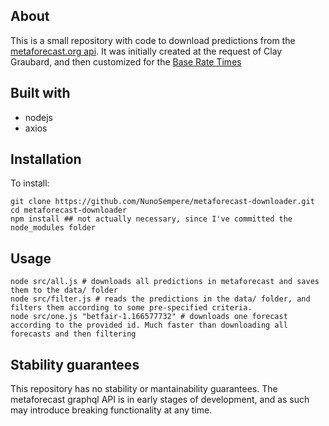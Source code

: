 ## About

This is a small repository with code to download predictions from the [metaforecast.org api](https://metaforecast.org/api/graphql). It was initially created at the request of Clay Graubard, and then customized for the [Base Rate Times](https://www.baseratetimes.com/)

## Built with

- nodejs
- axios

## Installation

To install:

```
git clone https://github.com/NunoSempere/metaforecast-downloader.git
cd metaforecast-downloader
npm install ## not actually necessary, since I've committed the node_modules folder
```

## Usage

```
node src/all.js # downloads all predictions in metaforecast and saves them to the data/ folder
node src/filter.js # reads the predictions in the data/ folder, and filters them according to some pre-specified criteria.
node src/one.js "betfair-1.166577732" # downloads one forecast according to the provided id. Much faster than downloading all forecasts and then filtering
```

## Stability guarantees

This repository has no stability or mantainability guarantees. The metaforecast graphql API is in early stages of development, and as such may introduce breaking functionality at any time.
